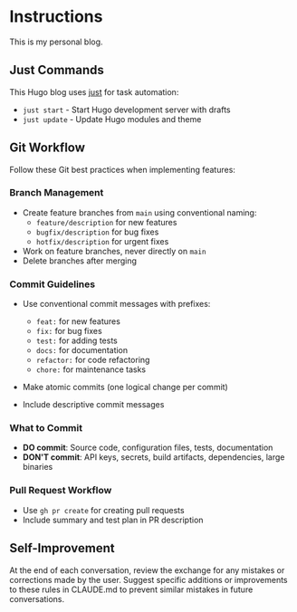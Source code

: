 # Instructions

This is my personal blog.

## Just Commands
This Hugo blog uses [just](https://github.com/casey/just) for task automation:

* `just start` - Start Hugo development server with drafts
* `just update` - Update Hugo modules and theme

## Git Workflow
Follow these Git best practices when implementing features:

### Branch Management
* Create feature branches from `main` using conventional naming:
  - `feature/description` for new features
  - `bugfix/description` for bug fixes
  - `hotfix/description` for urgent fixes
* Work on feature branches, never directly on `main`
* Delete branches after merging

### Commit Guidelines
* Use conventional commit messages with prefixes:
  - `feat:` for new features
  - `fix:` for bug fixes
  - `test:` for adding tests
  - `docs:` for documentation
  - `refactor:` for code refactoring
  - `chore:` for maintenance tasks

* Make atomic commits (one logical change per commit)
* Include descriptive commit messages

### What to Commit
* **DO commit**: Source code, configuration files, tests, documentation
* **DON'T commit**: API keys, secrets, build artifacts, dependencies, large binaries

### Pull Request Workflow
* Use `gh pr create` for creating pull requests
* Include summary and test plan in PR description

## Self-Improvement
At the end of each conversation, review the exchange for any mistakes or corrections made by the user. Suggest specific additions or improvements to these rules in CLAUDE.md to prevent similar mistakes in future conversations.
